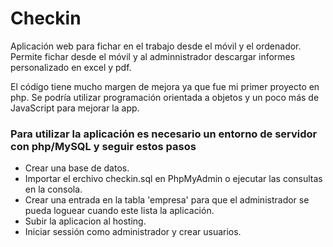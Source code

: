 # Checkin
Aplicación web para fichar en el trabajo desde el móvil y el ordenador. Permite fichar desde el móvil y al adminnistrador descargar informes personalizado en excel y pdf.

El código tiene mucho margen de mejora ya que fue mi primer proyecto en php. Se podría utilizar programación orientada a objetos y un poco más de JavaScript para mejorar la app.

### Para utilizar la aplicación es necesario un entorno de servidor con php/MySQL y seguir estos pasos
* Crear una base de datos.
* Importar el erchivo checkin.sql en PhpMyAdmin o ejecutar las consultas en la consola.
* Crear una entrada en la tabla 'empresa' para que el administrador se pueda loguear cuando este lista la aplicación.
* Subir la aplicacion al hosting.
* Iniciar sessión como administrador y crear usuarios.




